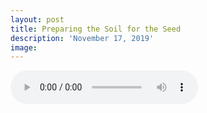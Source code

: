 ```yaml
---
layout: post
title: Preparing the Soil for the Seed
description: 'November 17, 2019'
image:
---
```


<audio controls>
  <source src="http://docs.google.com/uc?export=open&id=1-iSwOf6N8rP_Rnyais4UTrdKtvr5CH-J" type="audio/mp3">
Your browser does not support the audio element.
</audio>
